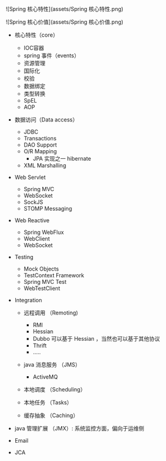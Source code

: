 ![Spring 核心特性](assets/Spring 核心特性.png)



![Spring 核心价值](assets/Spring 核心价值.png)





* 核心特性（core）

  * IOC容器
  * spring 事件（events）
  * 资源管理
  * 国际化
  * 校验
  * 数据绑定
  * 类型转换
  * SpEL
  * AOP

* 数据访问（Data access）

  * JDBC
  * Transactions
  * DAO Support
  * O/R Mapping
    * JPA 实现之一 hibernate
  * XML Marshalling

* Web Servlet

  * Spring MVC
  * WebSocket
  * SockJS
  * STOMP Messaging

* Web Reactive

  * Spring WebFlux
  * WebClient
  * WebSocket

* Testing

  * Mock Objects
  * TestContext Framework
  * Spring MVC Test
  * WebTestClient

* Integration  

  * 远程调用 （Remoting)
    * RMI
    * Hessian
    * Dubbo 可以基于 Hessian ，当然也可以基于其他协议
    * Thrift
    * .....
  * java 消息服务 （JMS）
    
    * ActiveMQ
  * 本地调度 （Scheduling）
  * 本地任务 （Tasks）
  * 缓存抽象 （Caching）
* java 管理扩展 （JMX）: 系统监控方面，偏向于运维侧
  
* Email
  
* JCA 
  
    